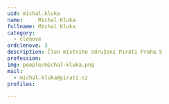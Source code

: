 ```yaml
---
uid: michal.kluka
name:     Michal Kluka
fullname: Michal Kluka
category:
  - clenove
ordclenove: 3
description: Člen místního sdružení Piráti Praha 5
profession:  
img: people/michal-kluka.png
mail:
  - michal.kluka@pirati.cz
profiles:

---
```


